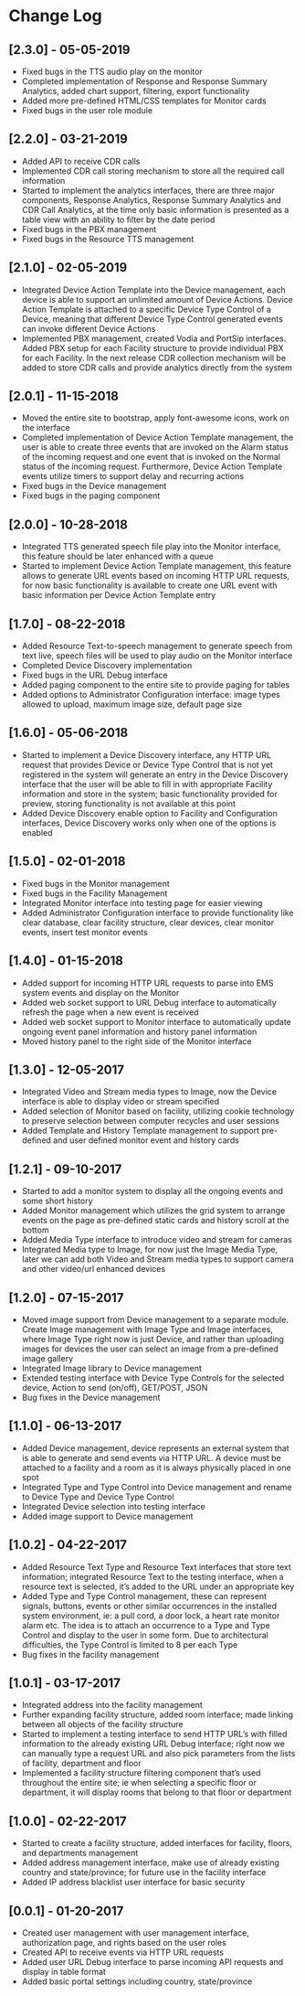 # Change Log

## [2.3.0] - 05-05-2019
- Fixed bugs in the TTS audio play on the monitor
- Completed implementation of Response and Response Summary Analytics, added chart support, filtering, export functionality
- Added more pre-defined HTML/CSS templates for Monitor cards
- Fixed bugs in the user role module

## [2.2.0] - 03-21-2019
- Added API to receive CDR calls
- Implemented CDR call storing mechanism to store all the required call information
- Started to implement the analytics interfaces, there are three major components, Response Analytics, Response Summary Analytics and CDR Call Analytics, at the time only basic information is presented as a table view with an ability to filter by the date period
- Fixed bugs in the PBX management
- Fixed bugs in the Resource TTS management

## [2.1.0] - 02-05-2019
- Integrated Device Action Template into the Device management, each device is able to support an unlimited amount of Device Actions. Device Action Template is attached to a specific Device Type Control of a Device, meaning that different Device Type Control generated events can invoke different Device Actions
- Implemented PBX management, created Vodia and PortSip interfaces. Added PBX setup for each Facility structure to provide individual PBX for each Facility. In the next release CDR collection mechanism will be added to store CDR calls and provide analytics directly from the system

## [2.0.1] - 11-15-2018
- Moved the entire site to bootstrap, apply font-awesome icons, work on the interface
- Completed implementation of Device Action Template management, the user is able to create three events that are invoked on the Alarm status of the incoming request and one event that is invoked on the Normal status of the incoming request. Furthermore, Device Action Template events utilize timers to support delay and recurring actions
- Fixed bugs in the Device management
- Fixed bugs in the paging component

## [2.0.0] - 10-28-2018
- Integrated TTS generated speech file play into the Monitor interface, this feature should be later enhanced with a queue
- Started to implement Device Action Template management, this feature allows to generate URL events based on incoming HTTP URL requests, for now basic functionality is available to create one URL event with basic information per Device Action Template entry

## [1.7.0] - 08-22-2018
- Added Resource Text-to-speech management to generate speech from text live, speech files will be used to play audio on the Monitor interface
- Completed Device Discovery implementation
- Fixed bugs in the URL Debug interface
- Added paging component to the entire site to provide paging for tables
- Added options to Administrator Configuration interface: image types allowed to upload, maximum image size, default page size

## [1.6.0] - 05-06-2018
- Started to implement a Device Discovery interface, any HTTP URL request that provides Device or Device Type Control that is not yet registered in the system will generate an entry in the Device Discovery interface that the user will be able to fill in with appropriate Facility information and store in the system; basic functionality provided for preview, storing functionality is not available at this point
- Added Device Discovery enable option to Facility and Configuration interfaces, Device Discovery works only when one of the options is enabled

## [1.5.0] - 02-01-2018
- Fixed bugs in the Monitor management
- Fixed bugs in the Facility Management
- Integrated Monitor interface into testing page for easier viewing
- Added Administrator Configuration interface to provide functionality like clear database, clear facility structure, clear devices, clear monitor events, insert test monitor events

## [1.4.0] - 01-15-2018
- Added support for incoming HTTP URL requests to parse into EMS system events and display on the Monitor
- Added web socket support to URL Debug interface to automatically refresh the page when a new event is received
- Added web socket support to Monitor interface to automatically update ongoing event panel information and history panel information
- Moved history panel to the right side of the Monitor interface

## [1.3.0] - 12-05-2017
- Integrated Video and Stream media types to Image, now the Device interface is able to display video or stream specified
- Added selection of Monitor based on facility, utilizing cookie technology to preserve selection between computer recycles and user sessions
- Added Template and History Template management to support pre-defined and user defined monitor event and history cards

## [1.2.1] - 09-10-2017
- Started to add a monitor system to display all the ongoing events and some short history
- Added Monitor management which utilizes the grid system to arrange events on the page as pre-defined static cards and history scroll at the bottom
- Added Media Type interface to introduce video and stream for cameras
- Integrated Media type to Image, for now just the Image Media Type, later we can add both Video and Stream media types to support camera and other video/url enhanced devices

## [1.2.0] - 07-15-2017
- Moved image support from Device management to a separate module. Create Image management with Image Type and Image interfaces, where Image Type right now is just Device, and rather than uploading images for devices the user can select an image from a pre-defined image gallery
- Integrated Image library to Device management
- Extended testing interface with Device Type Controls for the selected device, Action to send (on/off), GET/POST, JSON
- Bug fixes in the Device management

## [1.1.0] - 06-13-2017
- Added Device management, device represents an external system that is able to generate and send events via HTTP URL. A device must be attached to a facility and a room as it is always physically placed in one spot
- Integrated Type and Type Control into Device management and rename to Device Type and Device Type Control
- Integrated Device selection into testing interface
- Added image support to Device management

## [1.0.2] - 04-22-2017
- Added Resource Text Type and Resource Text interfaces that store text information; integrated Resource Text to the testing interface, when a resource text is selected, it’s added to the URL under an appropriate key
- Added Type and Type Control management, these can represent signals, buttons, events or other similar occurrences in the installed system environment, ie: a pull cord, a door lock, a heart rate monitor alarm etc. The idea is to attach an occurrence to a Type and Type Control and display to the user in some form. Due to architectural difficulties, the Type Control is limited to 8 per each Type
- Bug fixes in the facility management

## [1.0.1] - 03-17-2017
- Integrated address into the facility management
- Further expanding facility structure, added room interface; made linking between all objects of the facility structure
- Started to implement a testing interface to send HTTP URL’s with filled information to the already existing URL Debug interface; right now we can manually type a request URL and also pick parameters from the lists of facility, department and floor
- Implemented a facility structure filtering component that’s used throughout the entire site; ie when selecting a specific floor or department, it will display rooms that belong to that floor or department

## [1.0.0] - 02-22-2017
- Started to create a facility structure, added interfaces for facility, floors, and departments management
- Added address management interface, make use of already existing country and state/province; for future use in the facility interface
- Added IP address blacklist user interface for basic security

## [0.0.1] - 01-20-2017
- Created user management with user management interface, authorization page, and rights based on the user roles
- Created API to receive events via HTTP URL requests
- Added user URL Debug interface to parse incoming API requests and display in table format
- Added basic portal settings including country, state/province
